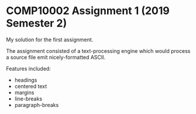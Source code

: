 # COMP10002 Assignment 1 (2019 Semester 2)

My solution for the first assignment.

The assignment consisted of a text-processing engine which would process a source file emit nicely-formatted ASCII.

Features included:

- headings
- centered text
- margins
- line-breaks
- paragraph-breaks